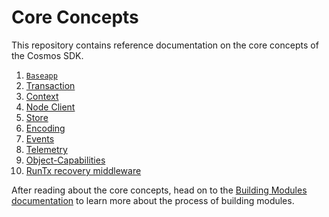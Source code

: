 <!--
order: false
parent:
  order: 3
-->

# Core Concepts

This repository contains reference documentation on the core concepts of the Cosmos SDK.

1. [`Baseapp`](./baseapp.md)
2. [Transaction](./transactions.md)
3. [Context](./context.md)
4. [Node Client](./node.md)
5. [Store](./store.md)
6. [Encoding](./encoding.md)
7. [Events](./events.md)
8. [Telemetry](./telemetry.md)
9. [Object-Capabilities](./ocap.md)
10. [RunTx recovery middleware](./runtx_panics.md)

After reading about the core concepts, head on to the [Building Modules documentation](../building-modules/README.md) to learn more about the process of building modules. 
